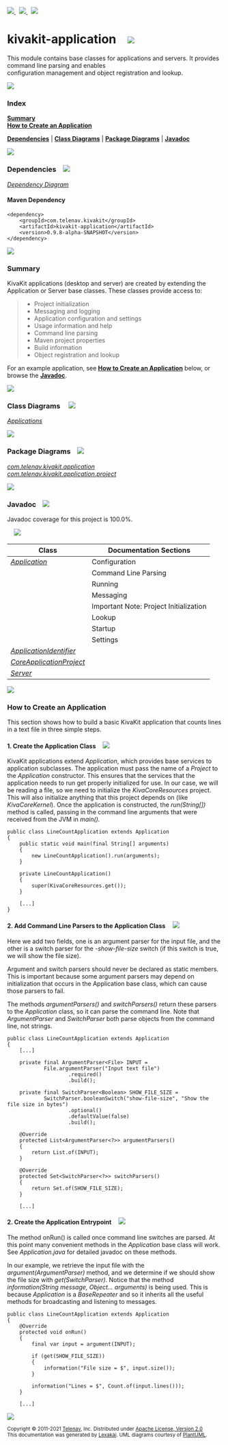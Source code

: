 [//]: # (start-user-text)

<a href="https://www.kivakit.org">
<img src="https://www.kivakit.org/images/web-32.png" srcset="https://www.kivakit.org/images/web-32-2x.png 2x"/>
</a>
&nbsp;
<a href="https://twitter.com/openkivakit">
<img src="https://www.kivakit.org/images/twitter-32.png" srcset="https://www.kivakit.org/images/twitter-32-2x.png 2x"/>
</a>
&nbsp;
<a href="https://kivakit.zulipchat.com">
<img src="https://www.kivakit.org/images/zulip-32.png" srcset="https://www.kivakit.org/images/zulip-32-2x.png 2x"/>
</a>

[//]: # (end-user-text)

# kivakit-application &nbsp;&nbsp; <img src="https://www.kivakit.org/images/window-32.png" srcset="https://www.kivakit.org/images/window-32-2x.png 2x"/>

This module contains base classes for applications and servers. It provides command line parsing and enables  
configuration management and object registration and lookup.

<img src="https://www.kivakit.org/images/horizontal-line-512.png" srcset="https://www.kivakit.org/images/horizontal-line-512-2x.png 2x"/>

### Index

[**Summary**](#summary)  
[**How to Create an Application**](#how-to-create-an-application)  

[**Dependencies**](#dependencies) | [**Class Diagrams**](#class-diagrams) | [**Package Diagrams**](#package-diagrams) | [**Javadoc**](#javadoc)

<img src="https://www.kivakit.org/images/horizontal-line-512.png" srcset="https://www.kivakit.org/images/horizontal-line-512-2x.png 2x"/>

### Dependencies <a name="dependencies"></a> &nbsp;&nbsp; <img src="https://www.kivakit.org/images/dependencies-32.png" srcset="https://www.kivakit.org/images/dependencies-32-2x.png 2x"/>

[*Dependency Diagram*](https://www.kivakit.org/0.9.8-alpha-SNAPSHOT/lexakai/kivakit/kivakit-application/documentation/diagrams/dependencies.svg)

#### Maven Dependency

    <dependency>
        <groupId>com.telenav.kivakit</groupId>
        <artifactId>kivakit-application</artifactId>
        <version>0.9.8-alpha-SNAPSHOT</version>
    </dependency>

<img src="https://www.kivakit.org/images/horizontal-line-128.png" srcset="https://www.kivakit.org/images/horizontal-line-128-2x.png 2x"/>

[//]: # (start-user-text)

### Summary <a name = "summary"></a>

KivaKit applications (desktop and server) are created by extending the Application or Server base classes.
These classes provide access to:

>- Project initialization
>- Messaging and logging
>- Application configuration and settings
>- Usage information and help
>- Command line parsing
>- Maven project properties
>- Build information
>- Object registration and lookup

For an example application, see [**How to Create an Application**](#how-to-create-an-application) below, or 
browse the [**Javadoc**](#javadoc).

[//]: # (end-user-text)

<img src="https://www.kivakit.org/images/horizontal-line-128.png" srcset="https://www.kivakit.org/images/horizontal-line-128-2x.png 2x"/>

### Class Diagrams <a name="class-diagrams"></a> &nbsp; &nbsp; <img src="https://www.kivakit.org/images/diagram-40.png" srcset="https://www.kivakit.org/images/diagram-40-2x.png 2x"/>

[*Applications*](https://www.kivakit.org/0.9.8-alpha-SNAPSHOT/lexakai/kivakit/kivakit-application/documentation/diagrams/diagram-application.svg)

<img src="https://www.kivakit.org/images/horizontal-line-128.png" srcset="https://www.kivakit.org/images/horizontal-line-128-2x.png 2x"/>

### Package Diagrams <a name="package-diagrams"></a> &nbsp;&nbsp; <img src="https://www.kivakit.org/images/box-32.png" srcset="https://www.kivakit.org/images/box-32-2x.png 2x"/>

[*com.telenav.kivakit.application*](https://www.kivakit.org/0.9.8-alpha-SNAPSHOT/lexakai/kivakit/kivakit-application/documentation/diagrams/com.telenav.kivakit.application.svg)  
[*com.telenav.kivakit.application.project*](https://www.kivakit.org/0.9.8-alpha-SNAPSHOT/lexakai/kivakit/kivakit-application/documentation/diagrams/com.telenav.kivakit.application.project.svg)

<img src="https://www.kivakit.org/images/horizontal-line-128.png" srcset="https://www.kivakit.org/images/horizontal-line-128-2x.png 2x"/>

### Javadoc <a name="javadoc"></a> &nbsp;&nbsp; <img src="https://www.kivakit.org/images/books-32.png" srcset="https://www.kivakit.org/images/books-32-2x.png 2x"/>

Javadoc coverage for this project is 100.0%.  
  
&nbsp; &nbsp; <img src="https://www.kivakit.org/images/meter-100-96.png" srcset="https://www.kivakit.org/images/meter-100-96-2x.png 2x"/>




| Class | Documentation Sections |
|---|---|
| [*Application*](https://www.kivakit.org/0.9.8-alpha-SNAPSHOT/javadoc/kivakit/kivakit.application/com/telenav/kivakit/application/Application.html) | Configuration |  
| | Command Line Parsing |  
| | Running |  
| | Messaging |  
| | Important Note: Project Initialization |  
| | Lookup |  
| | Startup |  
| | Settings |  
| [*ApplicationIdentifier*](https://www.kivakit.org/0.9.8-alpha-SNAPSHOT/javadoc/kivakit/kivakit.application/com/telenav/kivakit/application/ApplicationIdentifier.html) |  |  
| [*CoreApplicationProject*](https://www.kivakit.org/0.9.8-alpha-SNAPSHOT/javadoc/kivakit/kivakit.application/com/telenav/kivakit/application/project/CoreApplicationProject.html) |  |  
| [*Server*](https://www.kivakit.org/0.9.8-alpha-SNAPSHOT/javadoc/kivakit/kivakit.application/com/telenav/kivakit/application/Server.html) |  |  

[//]: # (start-user-text)

<img src="https://www.kivakit.org/images/horizontal-line-128.png" srcset="https://www.kivakit.org/images/horizontal-line-128-2x.png 2x"/>

### How to Create an Application <a name="how-to-create-an-application"></a>

This section shows how to build a basic KivaKit application that counts lines in a text file in three simple steps.

#### 1. Create the Application Class &nbsp; &nbsp; <img src="https://www.kivakit.org/images/wand-32.png" srcset="https://www.kivakit.org/images/wand-32-2x.png 2x"/>

KivaKit applications extend _Application_, which provides base services to application subclasses.
The application must pass the name of a _Project_ to the _Application_ constructor. This ensures
that the services that the application needs to run get properly initialized for use. In our case,
we will be reading a file, so we need to initialize the _KivaCoreResources_ project. This will also
initialize anything that this project depends on (like _KivaCoreKernel_). Once the application is
constructed, the _run(String\[\])_ method is called, passing in the command line arguments that
were received from the JVM in _main()._

    public class LineCountApplication extends Application
    {
        public static void main(final String[] arguments)
        {
            new LineCountApplication().run(arguments);
        }

        private LineCountApplication()
        {
            super(KivaCoreResources.get());
        }

        [...]
    }

#### 2. Add Command Line Parsers to the Application Class &nbsp; &nbsp; <img src="https://www.kivakit.org/images/command-line-32.png" srcset="https://www.kivakit.org/images/command-line-32-2x.png 2x"/>

Here we add two fields, one is an argument parser for the input file, and the other
is a switch parser for the *-show-file-size* switch (if this switch is true, we will show
the file size).

Argument and switch parsers should never be declared as static members. This is
important because some argument parsers may depend on initialization that occurs
in the Application base class, which can cause those parsers to fail.

The methods _argumentParsers()_ and _switchParsers()_ return these parsers to the
_Application_ class, so it can parse the command line. Note that _ArgumentParser_
and _SwitchParser_ both parse objects from the command line, not strings.

    public class LineCountApplication extends Application
    {
        [...]

        private final ArgumentParser<File> INPUT =
                File.argumentParser("Input text file")
                        .required()
                        .build();

        private final SwitchParser<Boolean> SHOW_FILE_SIZE =
                SwitchParser.booleanSwitch("show-file-size", "Show the file size in bytes")
                        .optional()
                        .defaultValue(false)
                        .build();

        @Override
        protected List<ArgumentParser<?>> argumentParsers()
        {
            return List.of(INPUT);
        }

        @Override
        protected Set<SwitchParser<?>> switchParsers()
        {
            return Set.of(SHOW_FILE_SIZE);
        }

        [...]

#### 2. Create the Application Entrypoint &nbsp; &nbsp; <img src="https://www.kivakit.org/images/rocket-32.png" srcset="https://www.kivakit.org/images/rocket-32-2x.png 2x"/>

The method onRun() is called once command line switches are parsed. At this point
many convenient methods in the _Application_ base class will work. See _Application.java_
for detailed javadoc on these methods.

In our example, we retrieve the input file with the _argument(ArgumentParser)_
method, and we determine if we should show the file size with _get(SwitchParser)_.
Notice that the method _information(String message, Object... arguments)_ is being
used. This is because _Application_ is a _BaseRepeater_ and so it inherits all the
useful methods for broadcasting and listening to messages.

    public class LineCountApplication extends Application
    {
        @Override
        protected void onRun()
        {
            final var input = argument(INPUT);

            if (get(SHOW_FILE_SIZE))
            {
                information("File size = $", input.size());
            }

            information("Lines = $", Count.of(input.lines()));
        }

        [...]

[//]: # (end-user-text)

<img src="https://www.kivakit.org/images/horizontal-line-512.png" srcset="https://www.kivakit.org/images/horizontal-line-512-2x.png 2x"/>

<sub>Copyright &#169; 2011-2021 [Telenav](https://telenav.com), Inc. Distributed under [Apache License, Version 2.0](LICENSE)</sub>  
<sub>This documentation was generated by [Lexakai](https://lexakai.org). UML diagrams courtesy of [PlantUML](https://plantuml.com).</sub>

